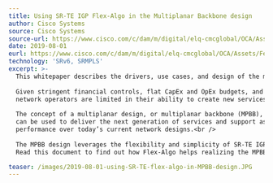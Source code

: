 ```yaml
---
title: Using SR-TE IGP Flex-Algo in the Multiplanar Backbone design
author: Cisco Systems
source: Cisco Systems
source-url: https://www.cisco.com/c/dam/m/digital/elq-cmcglobal/OCA/Assets/Federal/The_Multiplanar_Backbone_MPBB.pdf
date: 2019-08-01
eurl: https://www.cisco.com/c/dam/m/digital/elq-cmcglobal/OCA/Assets/Federal/The_Multiplanar_Backbone_MPBB.pdf
technology: 'SRv6, SRMPLS'
excerpt: >-
  This whitepaper describes the drivers, use cases, and design of the multiplanar backbone.<br />
  
  Given stringent financial controls, flat CapEx and OpEx budgets, and being asked to do more with the same or less, 
  network operators are limited in their ability to create new services and new revenue streams.<br />
  
  The concept of a multiplanar design, or multiplanar backbone (MPBB), which this document introduces, 
  can be used to deliver the next generation of services and support as well as increase reliability and 
  performance over today’s current network designs.<br />
  
  The MPBB design leverages the flexibility and simplicity of SR-TE IGP Flex-Algo. 
  Read this document to find out how Flex-Algo helps realizing the MPBB goals.

teaser: /images/2019-08-01-using-SR-TE-flex-algo-in-MPBB-design.JPG
---
```

